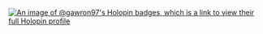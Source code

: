 [![An image of @gawron97's Holopin badges, which is a link to view their full Holopin profile](https://holopin.me/gawron97)](https://holopin.io/@gawron97)
